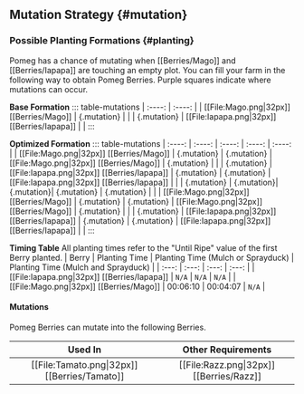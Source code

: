 ## Mutation Strategy {#mutation}

### Possible Planting Formations {#planting}

Pomeg has a chance of mutating when [[Berries/Mago]] and [[Berries/Iapapa]] are touching an empty plot. You can fill your farm in the following way to obtain Pomeg Berries. Purple squares indicate where mutations can occur.

**Base Formation**
::: table-mutations
| :----: | :----: |
| [[File:Mago.png\|32px]] [[Berries/Mago]] | {.mutation} | |
| {.mutation} | [[File:Iapapa.png\|32px]] [[Berries/Iapapa]] | |
:::

**Optimized Formation**
::: table-mutations
| :----: | :----: | :----: | :----: | :----: |
| [[File:Mago.png\|32px]] [[Berries/Mago]] | {.mutation} | {.mutation} | [[File:Mago.png\|32px]] [[Berries/Mago]] | {.mutation} | |
| {.mutation} | [[File:Iapapa.png\|32px]] [[Berries/Iapapa]] | {.mutation} | {.mutation} | [[File:Iapapa.png\|32px]] [[Berries/Iapapa]] | |
| {.mutation} | {.mutation}| {.mutation}| {.mutation} | {.mutation} | |
| [[File:Mago.png\|32px]] [[Berries/Mago]] | {.mutation} | {.mutation} | [[File:Mago.png\|32px]] [[Berries/Mago]] | {.mutation} | |
| {.mutation} | [[File:Iapapa.png\|32px]] [[Berries/Iapapa]] | {.mutation} | {.mutation} | [[File:Iapapa.png\|32px]] [[Berries/Iapapa]] | |
:::

**Timing Table**
All planting times refer to the "Until Ripe" value of the first Berry planted.
| Berry                                         | Planting Time | Planting Time (Mulch or Sprayduck)    | Planting Time (Mulch and Sprayduck)   |
| :---:                                         | :---:         | :---:                                 | :---:                                 |
| [[File:Iapapa.png\|32px]] [[Berries/Iapapa]]  | `N/A`         | `N/A`                                 | `N/A`                                 |
| [[File:Mago.png\|32px]] [[Berries/Mago]]      | 00:06:10      | 00:04:07                              | `N/A`                                 |

#### Mutations
Pomeg Berries can mutate into the following Berries.

| Used In                                       | Other Requirements |
| :---:                                         | :---: |
| [[File:Tamato.png\|32px]] [[Berries/Tamato]]  | [[File:Razz.png\|32px]] [[Berries/Razz]] |